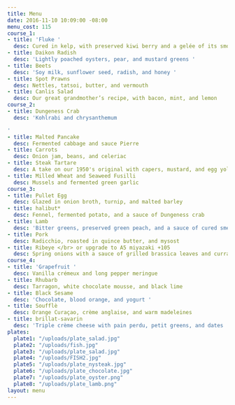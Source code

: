 ```yaml
---
title: Menu
date: 2016-11-10 10:09:00 -08:00
menu_cost: 115
course_1:
- title: 'Fluke '
  desc: Cured in kelp, with preserved kiwi berry and a gelée of its smoked bones
- title: Daikon Radish
  desc: 'Lightly poached oysters, pear, and mustard greens '
- title: Beets
  desc: 'Soy milk, sunflower seed, radish, and honey '
- title: Spot Prawns
  desc: Nettles, tatsoi, butter, and vermouth
- title: Canlis Salad
  desc: Our great grandmother’s recipe, with bacon, mint, and lemon
course_2:
- title: Dungeness Crab
  desc: 'Kohlrabi and chrysanthemum

'
- title: Malted Pancake
  desc: Fermented cabbage and sauce Pierre
- title: Carrots
  desc: Onion jam, beans, and celeriac
- title: Steak Tartare
  desc: A take on our 1950's original with capers, mustard, and egg yolk
- title: Milled Wheat and Seaweed Fusilli
  desc: Mussels and fermented green garlic
course_3:
- title: Pullet Egg
  desc: Glazed in onion broth, turnip, and malted barley
- title: halibut*
  desc: Fennel, fermented potato, and a sauce of Dungeness crab
- title: Lamb
  desc: 'Bitter greens, preserved green peach, and a sauce of cured smelt '
- title: Pork
  desc: Radicchio, roasted in quince butter, and mysost
- title: Ribeye </br> or upgrade to A5 miyazaki +105
  desc: Spring onions with a sauce of grilled brassica leaves and currant vinegar
course_4:
- title: 'Grapefruit '
  desc: Vanilla crémeux and long pepper meringue
- title: Rhubarb
  desc: Tarragon, white chocolate mousse, and black lime
- title: Black Sesame
  desc: 'Chocolate, blood orange, and yogurt '
- title: Soufflè
  desc: Orange Curaçao, crème anglaise, and warm madeleines
- title: brillat-savarin
  desc: 'Triple crème cheese with pain perdu, petit greens, and dates '
plates:
  plate1: "/uploads/plate_salad.jpg"
  plate2: "/uploads/fish.jpg"
  plate3: "/uploads/plate_salad.jpg"
  plate4: "/uploads/FISH2.jpg"
  plate5: "/uploads/plate_nysteak.jpg"
  plate6: "/uploads/plate_chocolate.jpg"
  plate7: "/uploads/plate_oyster.png"
  plate8: "/uploads/plate_lamb.png"
layout: menu
---
```


